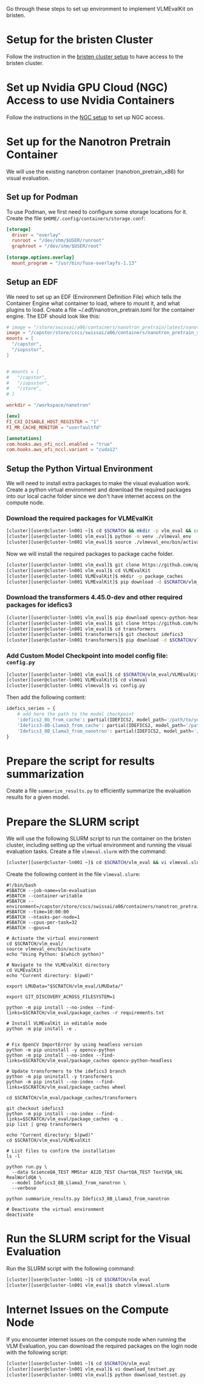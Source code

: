 Go through these steps to set up environment to implement VLMEvalKit on bristen.

# Setup for the bristen Cluster
Follow the instruction in the [bristen cluster setup](https://github.com/swiss-ai/documentation/blob/main/pages/setup_bristen.md) to have access to the bristen cluster.

# Set up Nvidia GPU Cloud (NGC) Access to use Nvidia Containers
Follow the instructions in the [NGC setup](https://github.com/swiss-ai/documentation/blob/main/pages/setup_ngc.md) to set up NGC access.

# Set up for the Nanotron Pretrain Container
We will use the existing nanotron container (nanotron_pretrain_x86) for visual evaluation. 
## Set up for Podman
To use Podman, we first need to configure some storage locations for it. Create the file `$HOME/.config/containers/storage.conf`:
```conf
[storage]
  driver = "overlay"
  runroot = "/dev/shm/$USER/runroot"
  graphroot = "/dev/shm/$USER/root"
 
[storage.options.overlay]
  mount_program = "/usr/bin/fuse-overlayfs-1.13"
```
## Setup an EDF 
We need to set up an EDF (Environment Definition File) which tells the Container Engine what container to load, where to mount it, and what plugins to load. Create a file ~/.edf/nanotron_pretrain.toml for the container engine. The EDF should look like this:
```toml
# image = "/store/swissai/a06/containers/nanotron_pretrain/latest/nanotron_pretrain.sqsh"
image = "/capstor/store/cscs/swissai/a06/containers/nanotron_pretrain_x86/nanotron_pretrain_x86.sqsh"
mounts = [
  "/capstor",
  "/iopsstor",
]


# mounts = [
#   "/capstor",
#   "/iopsstor",
#   "/store",
# ]

workdir = "/workspace/nanotron"

[env]
FI_CXI_DISABLE_HOST_REGISTER = "1"
FI_MR_CACHE_MONITOR = "userfaultfd"

[annotations]
com.hooks.aws_ofi_nccl.enabled = "true"
com.hooks.aws_ofi_nccl.variant = "cuda12"
```
## Setup the Python Virtual Environment
We will need to install extra packages to make the visual evaluation work. Create a python virtual environment and download the required packages into our local cache folder since we don't have internet access on the compute node.
### Download the required packages for VLMEvalKit
```bash
[cluster][user@cluster-ln001 ~]$ cd $SCRATCH && mkdir -p vlm_eval && cd vlm_eval
[cluster][user@cluster-ln001 vlm_eval]$ python -m venv ./vlmeval_env
[cluster][user@cluster-ln001 vlm_eval]$ source ./vlmeval_env/bin/activate
```
Now we will install the required packages to package cache folder.
```bash
[cluster][user@cluster-ln001 vlm_eval]$ git clone https://github.com/open-compass/VLMEvalKit.git
[cluster][user@cluster-ln001 vlm_eval]$ cd VLMEvalKit
[cluster][user@cluster-ln001 VLMEvalKit]$ mkdir -p package_caches 
[cluster][user@cluster-ln001 VLMEvalKit]$ pip download -d $SCRATCH/vlm_eval/package_caches -r requirements.txt
```
### Download the transformers 4.45.0-dev and other required packages for idefics3
```bash
[cluster][user@cluster-ln001 vlm_eval]$ pip download opencv-python-headless wheel -d $SCRATCH/vlm_eval/package_caches
[cluster][user@cluster-ln001 vlm_eval]$ git clone https://github.com/huggingface/transformers.git
[cluster][user@cluster-ln001 vlm_eval]$ cd transformers
[cluster][user@cluster-ln001 transformers]$ git checkout idefics3
[cluster][user@cluster-ln001 transformers]$ pip download -d $SCRATCH/vlm_eval/package_caches .
```
### Add Custom Model Checkpoint into model config file: `config.py`
```bash
[cluster][user@cluster-ln001 vlm_eval]$ cd $SCRATCH/vlm_eval/VLMEvalKit/
[cluster][user@cluster-ln001 VLMEvalKit]$ cd vlmeval
[cluster][user@cluster-ln001 vlmeval]$ vi config.py
```
Then add the following content:
```python
idefics_series = {
    # add here the path to the model checkpoint
    'idefics2_8b_from_cache': partial(IDEFICS2, model_path='/path/to/your/model/checkpoint'),
    'Idefics3-8B-Llama3_from_cache': partial(IDEFICS2, model_path='/path/to/your/model/checkpoint'),
    'Idefics3_8B_Llama3_from_nanotron': partial(IDEFICS2, model_path='/path/to/your/model/checkpoint'),
}
```
# Prepare the script for results summarization
Create a file `summarize_results.py` to efficiently summarize the evaluation results for a given model.
# Prepare the SLURM script
We will use the following SLURM script to run the container on the bristen cluster, including setting up the virtual environment and running the visual evaluation tasks. Create a file `vlmeval.slurm` with the command:
```bash
[cluster][user@cluster-ln001 ~]$ cd $SCRATCH/vlm_eval && vi vlmeval.slurm
```
Create the following content in the file `vlmeval.slurm`:
```slurm
#!/bin/bash
#SBATCH --job-name=vlm-evaluation
#SBATCH --container-writable
#SBATCH --environment=/capstor/store/cscs/swissai/a06/containers/nanotron_pretrain_x86/nanotron_pretrain_x86.toml
#SBATCH --time=10:00:00
#SBATCH --ntasks-per-node=1
#SBATCH --cpus-per-task=32
#SBATCH --gpus=4

# Activate the virtual environment
cd $SCRATCH/vlm_eval/
source vlmeval_env/bin/activate
echo "Using Python: $(which python)"

# Navigate to the VLMEvalKit directory
cd VLMEvalKit
echo "Current directory: $(pwd)"

export LMUData="$SCRATCH/vlm_eval/LMUData/"

export GIT_DISCOVERY_ACROSS_FILESYSTEM=1

python -m pip install --no-index --find-links=$SCRATCH/vlm_eval/package_caches -r requirements.txt

# Install VLMEvalKit in editable mode
python -m pip install -e .


# Fix OpenCV ImportError by using headless version
python -m pip uninstall -y opencv-python
python -m pip install --no-index --find-links=$SCRATCH/vlm_eval/package_caches opencv-python-headless

# Update transformers to the idefics3 branch
python -m pip uninstall -y transformers
python -m pip install --no-index --find-links=$SCRATCH/vlm_eval/package_caches wheel

cd $SCRATCH/vlm_eval/package_caches/transformers

git checkout idefics3
python -m pip install --no-index --find-links=$SCRATCH/vlm_eval/package_caches -q .
pip list | grep transformers

echo "Current directory: $(pwd)"
cd $SCRATCH/vlm_eval/VLMEvalKit

# List files to confirm the installation
ls -l

python run.py \
  --data ScienceQA_TEST MMStar AI2D_TEST ChartQA_TEST TextVQA_VAL RealWorldQA \
  --model Idefics3_8B_Llama3_from_nanotron \
  --verbose

python summarize_results.py Idefics3_8B_Llama3_from_nanotron

# Deactivate the virtual environment
deactivate
```
# Run the SLURM script for the Visual Evaluation
Run the SLURM script with the following command:
```bash
[cluster][user@cluster-ln001 ~]$ cd $SCRATCH/vlm_eval
[cluster][user@cluster-ln001 vlm_eval]$ sbatch vlmeval.slurm
```
# Internet Issues on the Compute Node
If you encounter internet issues on the compute node when running the VLM Evaluation, you can download the required packages on the login node with the following script: 
```bash
[cluster][user@cluster-ln001 ~]$ cd $SCRATCH/vlm_eval
[cluster][user@cluster-ln001 vlm_eval]$ vi download_testset.py 
[cluster][user@cluster-ln001 vlm_eval]$ python download_testset.py
```

